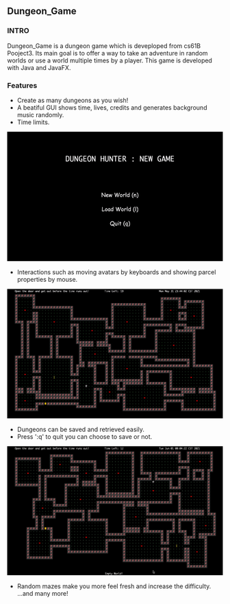 ## Dungeon_Game


### INTRO
Dungeon_Game is a dungeon game which is deveploped from cs61B Pooject3. Its main goal is to offer a way to take an adventure in random worlds or use a world multiple times by a player. This game is developed with Java and JavaFX. 

### Features 
- Create as many dungeons as you wish!
- A beatiful GUI shows time, lives, credits and generates background music randomly.
- Time limits.

![](https://github.com/sbchengyiwei/Vicky_Blog/blob/main/images/ezgif.com-gif-maker.gif)

- Interactions such as moving avatars by keyboards and showing parcel properties by mouse.

![](https://github.com/sbchengyiwei/Vicky_Blog/blob/main/images/ezgif.com-gif-maker%20(1).gif)

- Dungeons can be saved and retrieved easily.
- Press ':q' to quit you can choose to save or not.

![](https://github.com/sbchengyiwei/Vicky_Blog/blob/main/images/ezgif.com-gif-maker%20(2).gif)

- Random mazes make you more feel fresh and increase the difficulty.
...and many more!
